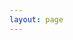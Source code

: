 ```yaml
---
layout: page
---
```


<ClientOnly>
  <elements-api
    apiDescriptionUrl="http://api.sigma.video/api/ssai/api-docs-json"
    router="hash"
  />
</ClientOnly>
